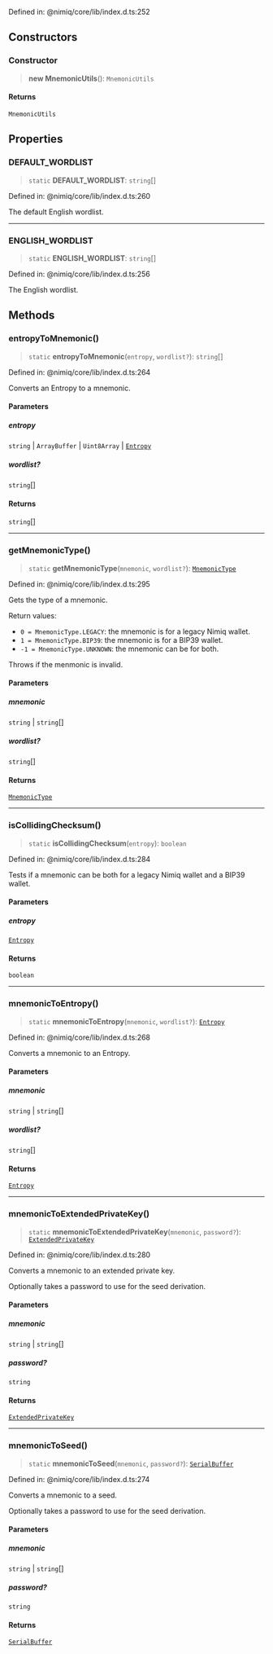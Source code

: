 Defined in: @nimiq/core/lib/index.d.ts:252

## Constructors

### Constructor

> **new MnemonicUtils**(): `MnemonicUtils`

#### Returns

`MnemonicUtils`

## Properties

### DEFAULT\_WORDLIST

> `static` **DEFAULT\_WORDLIST**: `string`[]

Defined in: @nimiq/core/lib/index.d.ts:260

The default English wordlist.

***

### ENGLISH\_WORDLIST

> `static` **ENGLISH\_WORDLIST**: `string`[]

Defined in: @nimiq/core/lib/index.d.ts:256

The English wordlist.

## Methods

### entropyToMnemonic()

> `static` **entropyToMnemonic**(`entropy`, `wordlist?`): `string`[]

Defined in: @nimiq/core/lib/index.d.ts:264

Converts an Entropy to a mnemonic.

#### Parameters

##### entropy

`string` | `ArrayBuffer` | `Uint8Array` | [`Entropy`](Entropy.md)

##### wordlist?

`string`[]

#### Returns

`string`[]

***

### getMnemonicType()

> `static` **getMnemonicType**(`mnemonic`, `wordlist?`): [`MnemonicType`](../@nimiq/namespaces/MnemonicUtils/enumerations/MnemonicType.md)

Defined in: @nimiq/core/lib/index.d.ts:295

Gets the type of a mnemonic.

Return values:
- `0 = MnemonicType.LEGACY`: the mnemonic is for a legacy Nimiq wallet.
- `1 = MnemonicType.BIP39`: the mnemonic is for a BIP39 wallet.
- `-1 = MnemonicType.UNKNOWN`: the mnemonic can be for both.

Throws if the menmonic is invalid.

#### Parameters

##### mnemonic

`string` | `string`[]

##### wordlist?

`string`[]

#### Returns

[`MnemonicType`](../@nimiq/namespaces/MnemonicUtils/enumerations/MnemonicType.md)

***

### isCollidingChecksum()

> `static` **isCollidingChecksum**(`entropy`): `boolean`

Defined in: @nimiq/core/lib/index.d.ts:284

Tests if a mnemonic can be both for a legacy Nimiq wallet and a BIP39 wallet.

#### Parameters

##### entropy

[`Entropy`](Entropy.md)

#### Returns

`boolean`

***

### mnemonicToEntropy()

> `static` **mnemonicToEntropy**(`mnemonic`, `wordlist?`): [`Entropy`](Entropy.md)

Defined in: @nimiq/core/lib/index.d.ts:268

Converts a mnemonic to an Entropy.

#### Parameters

##### mnemonic

`string` | `string`[]

##### wordlist?

`string`[]

#### Returns

[`Entropy`](Entropy.md)

***

### mnemonicToExtendedPrivateKey()

> `static` **mnemonicToExtendedPrivateKey**(`mnemonic`, `password?`): [`ExtendedPrivateKey`](ExtendedPrivateKey.md)

Defined in: @nimiq/core/lib/index.d.ts:280

Converts a mnemonic to an extended private key.

Optionally takes a password to use for the seed derivation.

#### Parameters

##### mnemonic

`string` | `string`[]

##### password?

`string`

#### Returns

[`ExtendedPrivateKey`](ExtendedPrivateKey.md)

***

### mnemonicToSeed()

> `static` **mnemonicToSeed**(`mnemonic`, `password?`): [`SerialBuffer`](SerialBuffer.md)

Defined in: @nimiq/core/lib/index.d.ts:274

Converts a mnemonic to a seed.

Optionally takes a password to use for the seed derivation.

#### Parameters

##### mnemonic

`string` | `string`[]

##### password?

`string`

#### Returns

[`SerialBuffer`](SerialBuffer.md)

